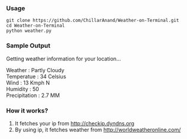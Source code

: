 ### Usage
    git clone https://github.com/ChillarAnand/Weather-on-Terminal.git
    cd Weather-on-Terminal
    python weather.py




### Sample Output

Getting weather information for your location...

Weather : Partly Cloudy   
Temperatue : 34 Celsius  
Wind : 13 Kmph N   
Humidity : 50   
Precipitation : 2.7 MM  




### How it works?
1. It fetches your ip from  http://checkip.dyndns.org
2. By using ip, it fetches weather from http://worldweatheronline.com/

